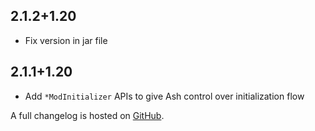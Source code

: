 ## 2.1.2+1.20
- Fix version in jar file

## 2.1.1+1.20
- Add `*ModInitializer` APIs to give Ash control over initialization flow

A full changelog is hosted on [GitHub](https://github.com/Trikzon/ash-api/blob/1.20/CHANGELOG.md).
